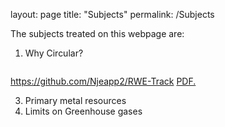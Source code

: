 layout: page
title: "Subjects"
permalink: /Subjects

The subjects treated on this webpage are:

 1. Why Circular?
    
<dl>
 <a href="2_ PrimaryMetalResources.pdf" class="image fit"><img src="images/marr_pic.jpg" alt=""></a>
 </dl>

https://github.com/Njeapp2/RWE-Track
 <a href="Njeapp2.github.io/2_PrimaryMetalResources.pdf" target="_blank">PDF.</a>

 
 
 3. Primary metal resources
 4. Limits on Greenhouse gases

